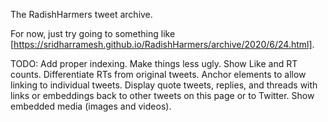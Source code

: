The RadishHarmers tweet archive.

For now, just try going to something like [https://sridharramesh.github.io/RadishHarmers/archive/2020/6/24.html].

TODO:
Add proper indexing.
Make things less ugly.
Show Like and RT counts.
Differentiate RTs from original tweets.
Anchor elements to allow linking to individual tweets.
Display quote tweets, replies, and threads with links or embeddings back to other tweets on this page or to Twitter.
Show embedded media (images and videos).